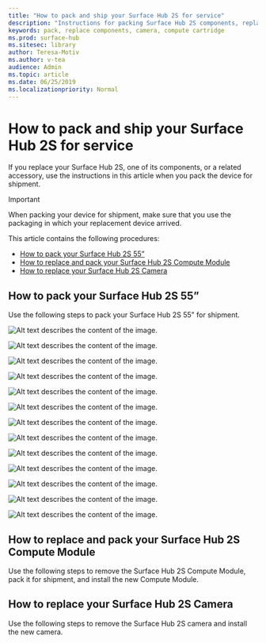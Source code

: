 ```yaml
---
title: "How to pack and ship your Surface Hub 2S for service"
description: "Instructions for packing Surface Hub 2S components, replacing the Compute cartridge, and replacing the camera"
keywords: pack, replace components, camera, compute cartridge
ms.prod: surface-hub
ms.sitesec: library
author: Teresa-Motiv
ms.author: v-tea
audience: Admin
ms.topic: article
ms.date: 06/25/2019
ms.localizationpriority: Normal
---
```


# How to pack and ship your Surface Hub 2S for service

If you replace your Surface Hub 2S, one of its components, or a related accessory, use the instructions in this article when you pack the device for shipment. 

>[!IMPORTANT]  
>When packing your device for shipment, make sure that you use the packaging in which your replacement device arrived.  

This article contains the following procedures:

- [How to pack your Surface Hub 2S 55”](#How-to-pack-your-Surface-Hub-2S-55”)  
- [How to replace and pack your Surface Hub 2S Compute Module](#How-to-replace-and-pack-your-Surface-Hub-2S-Compute-Module)  
- [How to replace your Surface Hub 2S Camera](#How-to-replace-your-Surface-Hub-2S-Camera)  

## How to pack your Surface Hub 2S 55”

Use the following steps to pack your Surface Hub 2S 55" for shipment.


![Alt text describes the content of the image.](/images/surface-hub-2s-repack-1.png)

![Alt text describes the content of the image.](/images/surface-hub-2s-repack-2.png)

![Alt text describes the content of the image.](/images/surface-hub-2s-repack-3.png)

![Alt text describes the content of the image.](/images/surface-hub-2s-repack-4.png)

![Alt text describes the content of the image.](/images/surface-hub-2s-repack-5.png)

![Alt text describes the content of the image.](/images/surface-hub-2s-repack-6.png)

![Alt text describes the content of the image.](/images/surface-hub-2s-repack-7.png)

![Alt text describes the content of the image.](/images/surface-hub-2s-repack-8.png)

![Alt text describes the content of the image.](/images/surface-hub-2s-repack-9.png)

![Alt text describes the content of the image.](/images/surface-hub-2s-repack-10.png)

![Alt text describes the content of the image.](/images/surface-hub-2s-repack-11.png)

![Alt text describes the content of the image.](/images/surface-hub-2s-repack-12.png)

![Alt text describes the content of the image.](/images/surface-hub-2s-repack-13.png)

## How to replace and pack your Surface Hub 2S Compute Module

Use the following steps to remove the Surface Hub 2S Compute Module, pack it for shipment, and install the new Compute Module.



## How to replace your Surface Hub 2S Camera

Use the following steps to remove the Surface Hub 2S camera and install the new camera.


